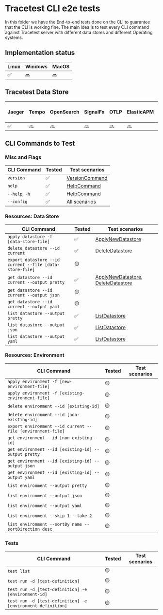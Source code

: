 # Tracetest CLI e2e tests

In this folder we have the End-to-end tests done on the CLI to guarantee that the CLI is working fine. 
The main idea is to test every CLI command against Tracetest server with different data stores and different Operating systems.


## Implementation status

| Linux              | Windows | MacOS  |
| ------------------ | ------- | ------ |
| :white_check_mark: | :soon:  | :soon: |

## Tracetest Data Store

| Jaeger             | Tempo  | OpenSearch | SignalFx | OTLP   | ElasticAPM | New Relic | Lightstep | Datadog | AWS X-Ray | Honeycomb |
| ------------------ | ------ | ---------- | -------- | ------ | ---------- | --------- | --------- | ------- | --------- | --------- |
| :white_check_mark: | :soon: | :soon:     | :soon:   | :soon: | :soon:     | :soon:    | :soon:    | :soon:  | :soon:    | :soon:    |

## CLI Commands to Test

### Misc and Flags

| CLI Command    | Tested             | Test scenarios |
| -------------- | ------------------ | -------------- |
| `version`      | :white_check_mark: | [VersionCommand](./testscenarios/version_test.go) |
| `help`         | :white_check_mark: | [HelpCommand](./testscenarios/help_test.go) |
| `--help`, `-h` | :white_check_mark: | [HelpCommand](./testscenarios/help_test.go) |
| `--config`     | :white_check_mark: | All scenarios |

### Resources: Data Store

| CLI Command                                              | Tested             | Test scenarios |
| -------------------------------------------------------- | ------------------ | -------------- |
| `apply datastore -f [data-store-file]`                   | :white_check_mark: | [ApplyNewDatastore](./testscenarios/datastore/apply_new_datastore_test.go) |
| `delete datastore --id current`                          | :white_check_mark: | [DeleteDatastore](./testscenarios/datastore/delete_datastore_test.go) |
| `export datastore --id current --file [data-store-file]` | :yellow_circle:    | |
| `get datastore --id current --output pretty`             | :white_check_mark: | [ApplyNewDatastore](./testscenarios/datastore/apply_new_datastore_test.go), [DeleteDatastore](./testscenarios/datastore/delete_datastore_test.go) |
| `get datastore --id current --output json`               | :yellow_circle:    | |
| `get datastore --id current --output yaml`               | :yellow_circle:    | |
| `list datastore --output pretty`                         | :white_check_mark: | [ListDatastore](./testscenarios/datastore/list_datastore_test.go) |
| `list datastore --output json`                           | :white_check_mark: | [ListDatastore](./testscenarios/datastore/list_datastore_test.go) |
| `list datastore --output yaml`                           | :white_check_mark: | [ListDatastore](./testscenarios/datastore/list_datastore_test.go) |

### Resources: Environment

| CLI Command                                                 | Tested             | Test scenarios |
| ----------------------------------------------------------- | ------------------ | -------------- |
| `apply environment -f [new-environment-file]`               | :yellow_circle:    | |
| `apply environment -f [existing-environment-file]`          | :yellow_circle:    | |
| `delete environment --id [existing-id]`                     | :yellow_circle:    | |
| `delete environment --id [non-existing-id]`                 | :yellow_circle:    | |
| `export environment --id current --file [environment-file]` | :yellow_circle:    | |
| `get environment --id [non-existing-id]`                    | :yellow_circle:    | |
| `get environment --id [existing-id] --output pretty`        | :yellow_circle:    | |
| `get environment --id [existing-id] --output json`          | :yellow_circle:    | |
| `get environment --id [existing-id] --output yaml`          | :yellow_circle:    | |
| `list environment --output pretty`                          | :yellow_circle:    | |
| `list environment --output json`                            | :yellow_circle:    | |
| `list environment --output yaml`                            | :yellow_circle:    | |
| `list environment --skip 1 --take 2`                        | :yellow_circle:    | |
| `list environment --sortBy name --sortDirection desc`       | :yellow_circle:    | |

### Tests

| CLI Command                                                 | Tested             | Test scenarios |
| ----------------------------------------------------------- | ------------------ | -------------- |
| `test list`                                                 | :yellow_circle:    | |
| `test run -d [test-definition]`                             | :yellow_circle:    | |
| `test run -d [test-definition] -e [environment-id]`         | :yellow_circle:    | |
| `test run -d [test-definition] -e [environment-definition]` | :yellow_circle:    | |
